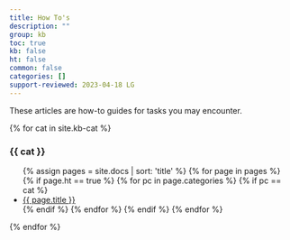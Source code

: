 ```yaml
---
title: How To's
description: ""
group: kb
toc: true
kb: false
ht: false
common: false
categories: []
support-reviewed: 2023-04-18 LG
---
```


These articles are how-to guides for tasks you may encounter.

{% for cat in site.kb-cat %}

### {{ cat }}

<ul>
    {% assign pages = site.docs | sort: 'title' %}
    {% for page in pages %}
        {% if page.ht == true %}
            {% for pc in page.categories %}
                {% if pc == cat %}
                <li><a href="{{site.baseurl}}{{page.url}}">{{ page.title }}</a></li>
                {% endif %}   <!-- match category -->
            {% endfor %}  <!-- page-categories -->
        {% endif %}   <!-- kb -->
    {% endfor %}  <!-- page -->
</ul>
{% endfor %}  <!-- cat -->
